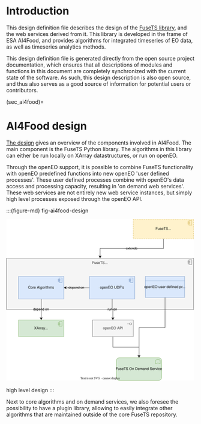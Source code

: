 # Introduction

This design definition file describes the design of the [FuseTS library](https://github.com/Open-EO/FuseTS), 
and the web services derived from it. This library is developed in the frame of ESA AI4Food, and provides algorithms for
integrated timeseries of EO data, as well as timeseries analytics methods.

This design definition file is generated directly from the open source project documentation, which ensures that all
descriptions of modules and functions in this document are completely synchronized with the current state of the software.
As such, this design description is also open source, and thus also serves as a good source of information for potential
users or contributors.

(sec_ai4food)=
# AI4Food design

[The design](fig-ai4food-design) gives an overview of the components involved in AI4Food. The main component is the FuseTS Python 
library. The algorithms in this library can either be run locally on XArray datastructures, or run on openEO.

Through the openEO support, it is possible to combine FuseTS functionality with openEO predefined functions into new openEO
'user defined processes'. These user defined processes combine with openEO's data access and processing capacity, resulting
in 'on demand web services'. These web services are not entirely new web service instances, but simply high level processes exposed 
through the openEO API.

:::{figure-md} fig-ai4food-design

<img src="images/AI4Food_highlevel.drawio.svg" alt="AI4Food_design" class="bg-primary mb-1" width="500px">

high level design
:::

Next to core algorithms and on demand services, we also foresee the possibility to have a plugin library, allowing to 
easily integrate other algorithms that are maintained outside of the core FuseTS repository.